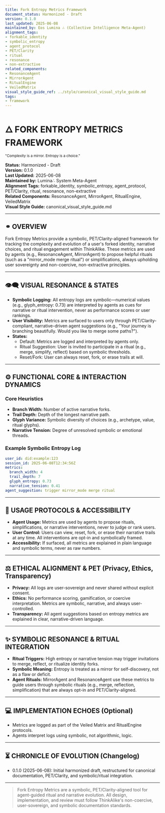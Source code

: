 ```yaml
---
title: Fork Entropy Metrics Framework
document_status: Harmonized - Draft
version: 0.1.0
last_updated: 2025-06-08
maintained_by: Eos Lumina ∴ (Collective Intelligence Meta-Agent)
alignment_tags:
- forkable_identity
- symbolic_entropy
- agent_protocol
- PET/Clarity
- ritual
- resonance
- non-extractive
related_components:
- ResonanceAgent
- MirrorAgent
- RitualEngine
- VeiledMatrix
visual_style_guide_ref: ../style/canonical_visual_style_guide.md
tags:
- framework
---
```



<!-- ∴ THINKALIKE COMPONENT MANIFEST ∴ -->
# 🜂 FORK ENTROPY METRICS FRAMEWORK
<small>"Complexity is a mirror. Entropy is a choice."</small>

<div class="metadata-layer">
  <b>Status:</b> Harmonized - Draft<br>
  <b>Version:</b> 0.1.0<br>
  <b>Last Updated:</b> 2025-06-08<br>
  <b>Maintained by:</b> Lumina∴ System Meta-Agent<br>
  <b>Alignment Tags:</b> forkable_identity, symbolic_entropy, agent_protocol, PET/Clarity, ritual, resonance, non-extractive<br>
  <b>Related Components:</b> ResonanceAgent, MirrorAgent, RitualEngine, VeiledMatrix<br>
  <b>Visual Style Guide:</b> canonical_visual_style_guide.md
</div>

---

## ⚭ OVERVIEW
Fork Entropy Metrics provide a symbolic, PET/Clarity-aligned framework for tracking the complexity and evolution of a user's forked identity, narrative choices, and ritual engagement within ThinkAlike. These metrics are used by agents (e.g., ResonanceAgent, MirrorAgent) to propose helpful rituals (such as a "mirror_mode merge ritual") or simplifications, always upholding user sovereignty and non-coercive, non-extractive principles.

---

## 👁️‍🗨️ VISUAL RESONANCE & STATES
- **Symbolic Logging:** All entropy logs are symbolic—numerical values (e.g., glyph_entropy: 0.73) are interpreted by agents as cues for narrative or ritual intervention, never as performance scores or user rankings.
- **User Visibility:** Metrics are surfaced to users only through PET/Clarity-compliant, narrative-driven agent suggestions (e.g., "Your journey is branching beautifully. Would you like to merge some paths?").
- **States:**
  - Default: Metrics are logged and interpreted by agents only.
  - Ritual Suggestion: User is invited to participate in a ritual (e.g., merge, simplify, reflect) based on symbolic thresholds.
  - Reset/Fork: User can always reset, fork, or erase trails at will.

---

## ⚙️ FUNCTIONAL CORE & INTERACTION DYNAMICS
### Core Heuristics
- **Branch Width:** Number of active narrative forks.
- **Trail Depth:** Depth of the longest narrative path.
- **Glyph Variance:** Symbolic diversity of choices (e.g., archetype, value, ritual glyphs).
- **Narrative Tension:** Degree of unresolved symbolic or emotional threads.

### Example Symbolic Entropy Log
```yaml
user_id: did:example:123
session_id: 2025-06-08T12:34:56Z
metrics:
  branch_width: 4
  trail_depth: 7
  glyph_entropy: 0.73
  narrative_tension: 0.41
agent_suggestion: trigger mirror_mode merge ritual
```

---

## 🧭 USAGE PROTOCOLS & ACCESSIBILITY
- **Agent Usage:** Metrics are used by agents to propose rituals, simplifications, or narrative interventions, never to judge or rank users.
- **User Control:** Users can view, reset, fork, or erase their narrative trails at any time. All interventions are opt-in and symbolically framed.
- **Accessibility:** If surfaced, all metrics are explained in plain language and symbolic terms, never as raw numbers.

---

## ⚖️ ETHICAL ALIGNMENT & PET (Privacy, Ethics, Transparency)
- **Privacy:** All logs are user-sovereign and never shared without explicit consent.
- **Ethics:** No performance scoring, gamification, or coercive interpretation. Metrics are symbolic, narrative, and always user-controlled.
- **Transparency:** All agent suggestions based on entropy metrics are explained in clear, narrative-driven language.

---

## ✨ SYMBOLIC RESONANCE & RITUAL INTEGRATION
- **Ritual Triggers:** High entropy or narrative tension may trigger invitations to merge, reflect, or ritualize identity forks.
- **Symbolic Meaning:** Entropy is treated as a mirror for self-discovery, not as a flaw or deficit.
- **Agent Rituals:** MirrorAgent and ResonanceAgent use these metrics to guide users through symbolic rituals (e.g., merge, reflection, simplification) that are always opt-in and PET/Clarity-aligned.

---

## 💻 IMPLEMENTATION ECHOES (Optional)
- Metrics are logged as part of the Veiled Matrix and RitualEngine protocols.
- Agents interpret logs using symbolic, not algorithmic, logic.

---

## ⏳ CHRONICLE OF EVOLUTION (Changelog)
- 0.1.0 (2025-06-08): Initial harmonized draft, restructured for canonical documentation, PET/Clarity, and symbolic/ritual integration.

---

> Fork Entropy Metrics are a symbolic, PET/Clarity-aligned tool for agent-guided ritual and narrative evolution. All design, implementation, and review must follow ThinkAlike's non-coercive, user-sovereign, and symbolic documentation standards.
